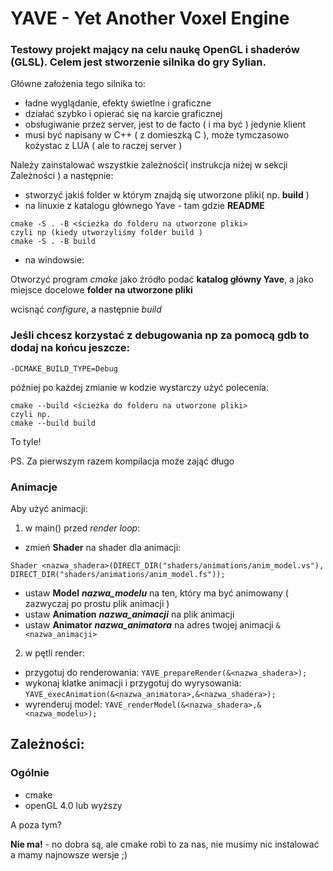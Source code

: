 # YAVE - Yet Another Voxel Engine

### Testowy projekt mający na celu naukę OpenGL i shaderów (GLSL). Celem jest stworzenie silnika do gry Sylian.
Główne założenia tego silnika to:
- ładne wyglądanie, efekty świetlne i graficzne
- działać szybko i opierać się na karcie graficznej
- obsługiwanie przez server, jest to de facto ( i ma być ) jedynie klient
- musi być napisany w C++ ( z domieszką C ), może tymczasowo kożystac z LUA ( ale to raczej server )



Należy zainstalować wszystkie zależności( instrukcja niżej w sekcji Zależności ) a następnie:
- stworzyć jakiś folder w którym znajdą się utworzone pliki( np. **build** )
- na linuxie z katalogu głównego Yave - tam gdzie **README**
```
cmake -S . -B <ścieżka do folderu na utworzone pliki>
czyli np (kiedy utworzyliśmy folder build )
cmake -S . -B build
```
- na windowsie:

Otworzyć program *cmake* jako źródło podać **katalog główny Yave**, a jako miejsce docelowe **folder na utworzone pliki**

wcisnąć *configure*, a następnie *build*


### Jeśli chcesz korzystać z debugowania np za pomocą gdb to dodaj na końcu jeszcze:
```
-DCMAKE_BUILD_TYPE=Debug
```


później po każdej zmianie w kodzie wystarczy użyć polecenia:
```
cmake --build <ścieżka do folderu na utworzone pliki>
czyli np.
cmake --build build
```

To tyle!

PS. Za pierwszym razem kompilacja może zająć długo

### Animacje

Aby użyć animacji:

1. w main() przed *render loop*:
- zmień **Shader** na shader dla animacji: 
```
Shader <nazwa_shadera>(DIRECT_DIR("shaders/animations/anim_model.vs"), DIRECT_DIR("shaders/animations/anim_model.fs"));
```
- ustaw **Model** ***nazwa_modelu*** na ten, który ma być animowany ( zazwyczaj po prostu plik animacji )
- ustaw **Animation** ***nazwa_animacji*** na plik animacji
- ustaw **Animator** ***nazwa_animatora*** na adres twojej animacji `&<nazwa_animacji>`
2. w pętli render:
- przygotuj do renderowania: `YAVE_prepareRender(&<nazwa_shadera>);`
- wykonaj klatke animacji i przygotuj do wyrysowania: `YAVE_execAnimation(&<nazwa_animatora>,&<nazwa_shadera>);`
- wyrenderuj model: `YAVE_renderModel(&<nazwa_shadera>,&<nazwa_modelu>);`

## Zależności:

### Ogólnie
- cmake
- openGL 4.0 lub wyższy

A poza tym? 

**Nie ma!** - no dobra są, ale cmake robi to za nas, nie musimy nic instalować a mamy najnowsze wersje ;)
